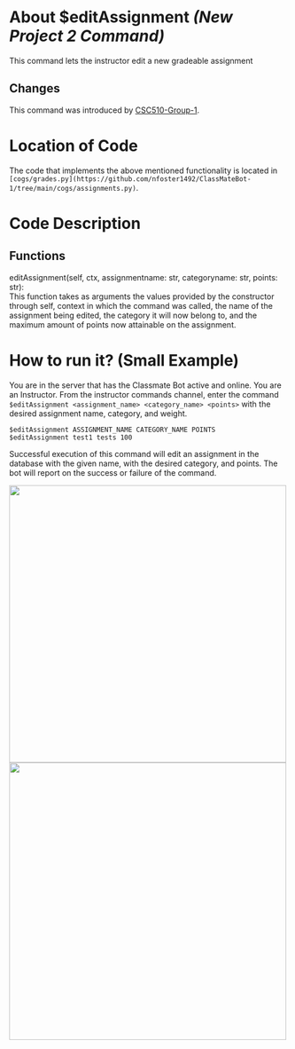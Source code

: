 # About $editAssignment _(New Project 2 Command)_
This command lets the instructor edit a new gradeable assignment
## Changes

This command was introduced by [CSC510-Group-1](https://github.com/nfoster1492/ClassMateBot-1/).

# Location of Code
The code that implements the above mentioned functionality is located in `[cogs/grades.py](https://github.com/nfoster1492/ClassMateBot-1/tree/main/cogs/assignments.py)`.

# Code Description
## Functions
editAssignment(self, ctx, assignmentname: str, categoryname: str, points: str): <br>
This function takes as arguments the values provided by the constructor through self, context in which the command was called, the name of the assignment being edited, the category it will now belong to, and the maximum amount of points now attainable on the assignment.

# How to run it? (Small Example)
You are in the server that has the Classmate Bot active and online. You are an Instructor. From the instructor commands channel, enter the command `$editAssignment <assignment_name> <category_name> <points>` with the desired assignment name, category, and weight.

```
$editAssignment ASSIGNMENT_NAME CATEGORY_NAME POINTS
$editAssignment test1 tests 100
```
Successful execution of this command will edit an assignment in the database with the given name, with the desired category, and points. The bot will report on the success or failure of the command.

<img src="https://github.com/nfoster1492/ClassMateBot-1/blob/main/data/proj2media/editAssignmentHelp.PNG?raw=true" width="500">

<img src="https://github.com/nfoster1492/ClassMateBot-1/blob/main/data/proj2media/editAssignment.PNG?raw=true" width="500">